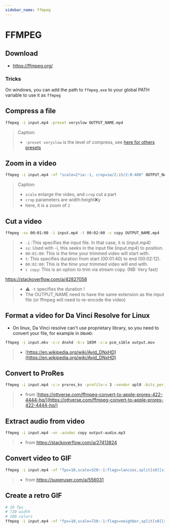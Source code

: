 ```yaml
---
sidebar_name: ffmpeg
---
```


# FFMPEG

## Download

- <https://ffmpeg.org/>

### Tricks

On windows, you can add the path to `ffmpeg.exe` to your global PATH variable to use it as `ffmpeg`

## Compress a file

```sh
ffmpeg -i input.mp4 -preset veryslow OUTPUT_NAME.mp4
```

> Caption:
>
> - `-preset veryslow` is the level of compress, see [here for others presets](https://trac.ffmpeg.org/wiki/Encode/H.264#:~:text=ultrafast)

## Zoom in a video

```sh
ffmpeg -i input.mp4 -vf "scale=2*iw:-1, crop=iw/2:ih/2:0:400" OUTPUT_NAME.mp4
```

> Caption:
>
> - `scale` enlarge the video, and `crop` cut a part
> - `crop` parameters are width:height:x:y
> - here, it is a zoom of `2`

## Cut a video

```sh
ffmpeg -ss 00:01:00 -i input.mp4 -t 00:02:00 -c copy OUTPUT_NAME.mp4
```

> - `-i` :This specifies the input file. In that case, it is (input.mp4)
> - `ss`: Used with -i, this seeks in the input file (input.mp4) to position.
> - `00:01:00`: This is the time your trimmed video will start with.
> - `t`: This specifies duration from start (00:01:40) to end (00:02:12).
> - `00:02:00`: This is the time your trimmed video will end with.
> - `c copy`: This is an option to trim via stream copy. (NB: Very fast)

<https://stackoverflow.com/a/42827058>

> - ⚠️ `-t` specifies the duration !
> - The OUTPUT_NAME need to have the same extension as the input file (or ffmpeg will need to re-encode the video)

## Format a video for Da Vinci Resolve for Linux

- On linux, Da Vinci resolve can't use proprietary library, so you need to convert your file, for example in `DNxHD`:

```sh
ffmpeg -i input.mkv -c:v dnxhd -b:v 185M -c:a pcm_s16le output.mov
```

> - [https://en.wikipedia.org/wiki/Avid_DNxHD](https://en.wikipedia.org/wiki/Avid_DNxHD)

## Convert to ProRes

```sh
ffmpeg -i input.mp4 -c:v prores_ks -profile:v 3 -vendor apl0 -bits_per_mb 8000 -pix_fmt yuv422p10le output.mov
```

> - from [https://ottverse.com/ffmpeg-convert-to-apple-prores-422-4444-hq/](https://ottverse.com/ffmpeg-convert-to-apple-prores-422-4444-hq/)

## Extract audio from video

```sh
ffmpeg -i input.mp4 -vn -acodec copy output-audio.mp3
```

> - from <https://stackoverflow.com/a/27413824>

## Convert video to GIF

```sh
ffmpeg -i input.mp4 -vf "fps=10,scale=320:-1:flags=lanczos,split[s0][s1];[s0]palettegen[p];[s1][p]paletteuse" -loop 0 output.gif
```

> - from <https://superuser.com/a/556031>

## Create a retro GIF

```sh
# 10 fps
# 720 width
# 100 colors
ffmpeg -i input.mp4 -vf "fps=10,scale=720:-1:flags=neighbor,split[s0][s1];[s0]palettegen=max_colors=100[p];[s1][p]paletteuse=dither=none" -loop 0 output.gif
```
